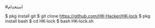 #استخدام


$ pkg install git
$ git clone https://github.com/HK-Hacker/HK-lock
$ pkg install bash
$ cd HK-lock
$ bash HK-lock.sh
